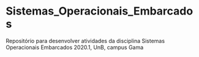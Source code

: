 # Sistemas_Operacionais_Embarcados
Repositório para desenvolver atividades da disciplina Sistemas Operacionais Embarcados 2020.1, UnB, campus Gama
